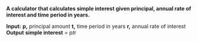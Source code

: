 **A calculator that calculates simple interest given principal, annual rate of interest and time period in years.**

**Input:**
   **p,** principal amount
   **t,** time period in years
   **r,** annual rate of interest
**Output**
   **simple interest** = p*t*r

